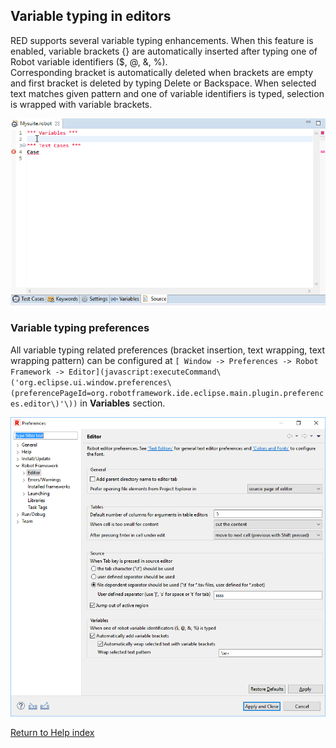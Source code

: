 ## Variable typing in editors

RED supports several variable typing enhancements. When this feature is
enabled, variable brackets {} are automatically inserted after typing one of
Robot variable identifiers ($, @, &, %).  
Corresponding bracket is automatically deleted when brackets are empty and
first bracket is deleted by typing Delete or Backspace. When selected text
matches given pattern and one of variable identifiers is typed, selection is
wrapped with variable brackets.  
  
![](variable_typing/variable_typing.gif)  
  

### Variable typing preferences

All variable typing related preferences (bracket insertion, text wrapping,
text wrapping pattern) can be configured at `[ Window -> Preferences -> Robot
Framework ->
Editor](javascript:executeCommand\('org.eclipse.ui.window.preferences\(preferencePageId=org.robotframework.ide.eclipse.main.plugin.preferences.editor\)'\))`
in **Variables** section.  
  
![](variable_typing/variable_preferneces.png)  
  

[Return to Help index](http://nokia.github.io/RED/help/)
